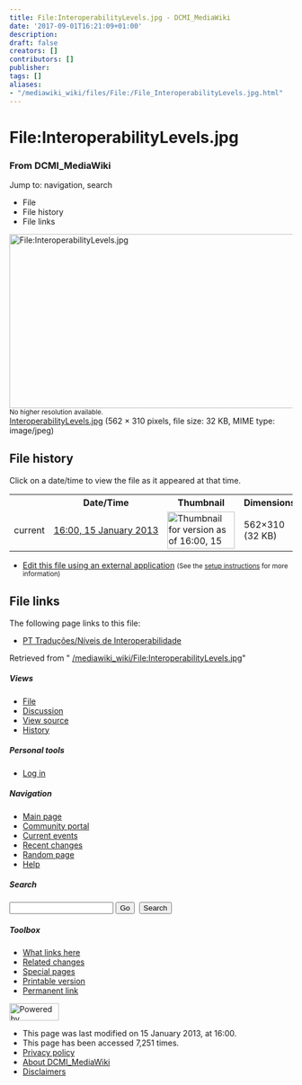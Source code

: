 ```yaml
---
title: File:InteroperabilityLevels.jpg - DCMI_MediaWiki
date: '2017-09-01T16:21:09+01:00'
description: 
draft: false
creators: []
contributors: []
publisher: 
tags: []
aliases:
- "/mediawiki_wiki/files/File:/File_InteroperabilityLevels.jpg.html"
---
```


<a id="top"></a>
# File:InteroperabilityLevels.jpg

### From DCMI\_MediaWiki

Jump to: navigation, search
<!-- start content -->
- File
- File history
- File links

 [<img alt="File:InteroperabilityLevels.jpg" src="/images/8/85/InteroperabilityLevels.jpg" width="562" height="310">](/mediawiki_wiki/files/InteroperabilityLevels.jpg)  
<small>No higher resolution available.</small>  
 [InteroperabilityLevels.jpg](/images/8/85/InteroperabilityLevels.jpg)‎ (562 × 310 pixels, file size: 32 KB, MIME type: image/jpeg)
<!-- 
NewPP limit report
Preprocessor node count: 0/1000000
Post-expand include size: 0/2097152 bytes
Template argument size: 0/2097152 bytes
Expensive parser function count: 0/100
-->
## File history

Click on a date/time to view the file as it appeared at that time.

<table class="wikitable filehistory">
  <tr>
    <td></td>
    <th>Date/Time</th>
    <th>Thumbnail</th>
    <th>Dimensions</th>
    <th>User</th>
    <th>Comment</th>
  </tr>
  <tr>
    <td>current</td>
    <td class="filehistory-selected" style="white-space: nowrap;"><a href="/mediawiki_wiki/files/InteroperabilityLevels.jpg">16:00, 15 January 2013</a></td>
    <td><a href="/images/8/85/InteroperabilityLevels.jpg"><img alt="Thumbnail for version as of 16:00, 15 January 2013" src="/images/8/85/InteroperabilityLevels.jpg" width="120" height="66"></a></td>
    <td>562×310 <span style="white-space: nowrap;">(32 KB)</span>
    </td>
    <td>
      <a href="/index.php/User:AnaAliceBaptista" title="User:AnaAliceBaptista" class="mw-userlink">AnaAliceBaptista</a> <span style="white-space: nowrap;"> <span class="mw-usertoollinks">(<a href="/index.php/User_talk:AnaAliceBaptista" title="User talk:AnaAliceBaptista">Talk</a> | <a href="/index.php/Special:Contributions/AnaAliceBaptista" title="Special:Contributions/AnaAliceBaptista">contribs</a>)</span></span>
    </td>
    <td></td>
  </tr>
</table>

  

- [Edit this file using an external application](/index.php?title=File:InteroperabilityLevels.jpg&action=edit&externaledit=true&mode=file "File:InteroperabilityLevels.jpg") <small>(See the <a href="http://www.mediawiki.org/wiki/Manual:External_editors" class="external text" rel="nofollow">setup instructions</a> for more information)</small>

## File links

The following page links to this file:

- [PT Traduções/Níveis de Interoperabilidade](/index.php/PT_Tradu%C3%A7%C3%B5es/N%C3%ADveis_de_Interoperabilidade "PT Traduções/Níveis de Interoperabilidade")

Retrieved from " [/mediawiki_wiki/File:InteroperabilityLevels.jpg](/mediawiki_wiki/files/File:/File:InteroperabilityLevels.jpg.html)"

<!-- end content -->

##### Views

- [File](/mediawiki_wiki/files/File:/File:InteroperabilityLevels.jpg.html)
- [Discussion](/index.php?title=File_talk:InteroperabilityLevels.jpg&action=edit&redlink=1 "Discussion about the content page [t]")
- [View source](/index.php?title=File:InteroperabilityLevels.jpg&action=edit "This page is protected.
You can view its source [e]")
- [History](/index.php?title=File:InteroperabilityLevels.jpg&action=history "Past revisions of this page [h]")

##### Personal tools

- [Log in](/index.php?title=Special:UserLogin&returnto=File:InteroperabilityLevels.jpg "You are encouraged to log in; however, it is not mandatory [o]")

<script type="text/javascript"> if (window.isMSIE55) fixalpha(); </script>

##### Navigation

- [Main page](/index.php/Main_Page "Visit the main page [z]")
- [Community portal](/index.php/DCMI_MediaWiki:Community_portal "About the project, what you can do, where to find things")
- [Current events](/index.php/DCMI_MediaWiki:Current_events "Find background information on current events")
- [Recent changes](/index.php/Special:RecentChanges "The list of recent changes in the wiki [r]")
- [Random page](/index.php/Special:Random "Load a random page [x]")
- [Help](/index.php/Help:Contents "The place to find out")

##### <label for="searchInput">Search</label>

<form action="/index.php" id="searchform">
				<input type="hidden" name="title" value="Special:Search">
				<input id="searchInput" title="Search DCMI_MediaWiki" accesskey="f" type="search" name="search">
				<input type="submit" name="go" class="searchButton" id="searchGoButton" value="Go" title="Go to a page with this exact name if exists"> 
				<input type="submit" name="fulltext" class="searchButton" id="mw-searchButton" value="Search" title="Search the pages for this text">
			</form>

##### Toolbox

- [What links here](/index.php/Special:WhatLinksHere/File:InteroperabilityLevels.jpg "List of all wiki pages that link here [j]")
- [Related changes](/index.php/Special:RecentChangesLinked/File:InteroperabilityLevels.jpg "Recent changes in pages linked from this page [k]")
- [Special pages](/index.php/Special:SpecialPages "List of all special pages [q]")
- [Printable version](/index.php?title=File:InteroperabilityLevels.jpg&printable=yes "Printable version of this page [p]")
- [Permanent link](/index.php?title=File:InteroperabilityLevels.jpg&oldid=4572 "Permanent link to this revision of the page")

<!-- end of the left (by default at least) column -->

 [<img src="/skins/common/images/poweredby_mediawiki_88x31.png" height="31" width="88" alt="Powered by MediaWiki">](http://www.mediawiki.org/)

- This page was last modified on 15 January 2013, at 16:00.
- This page has been accessed 7,251 times.
- [Privacy policy](/index.php/DCMI_MediaWiki:Privacy_policy "DCMI MediaWiki:Privacy policy")
- [About DCMI\_MediaWiki](/index.php/DCMI_MediaWiki:About "DCMI MediaWiki:About")
- [Disclaimers](/index.php/DCMI_MediaWiki:General_disclaimer "DCMI MediaWiki:General disclaimer")

<script>if (window.runOnloadHook) runOnloadHook();</script><!-- Served in 0.450 secs. -->
